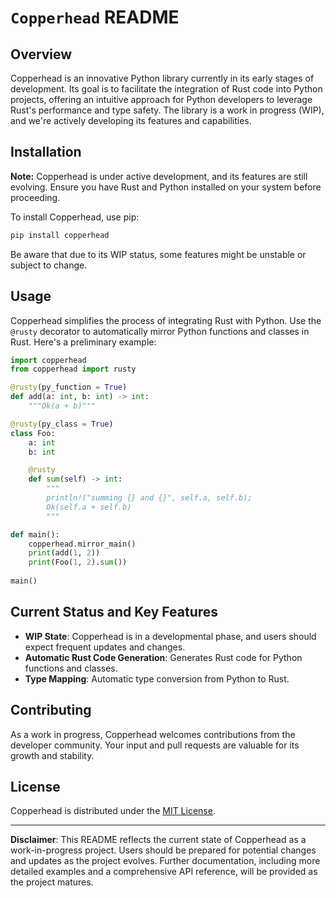 # `Copperhead` README

## Overview

Copperhead is an innovative Python library currently in its early stages of development. Its goal is to facilitate the integration of Rust code into Python projects, offering an intuitive approach for Python developers to leverage Rust's performance and type safety. The library is a work in progress (WIP), and we're actively developing its features and capabilities.

## Installation

**Note:** Copperhead is under active development, and its features are still evolving. Ensure you have Rust and Python installed on your system before proceeding.

To install Copperhead, use pip:

```bash
pip install copperhead
```

Be aware that due to its WIP status, some features might be unstable or subject to change.

## Usage

Copperhead simplifies the process of integrating Rust with Python. Use the `@rusty` decorator to automatically mirror Python functions and classes in Rust. Here's a preliminary example:

```python
import copperhead
from copperhead import rusty

@rusty(py_function = True)
def add(a: int, b: int) -> int:
    """Ok(a + b)"""

@rusty(py_class = True)
class Foo:
    a: int
    b: int

    @rusty
    def sum(self) -> int:
        """
        println!("summing {} and {}", self.a, self.b);
        Ok(self.a + self.b)
        """

def main():
    copperhead.mirror_main()
    print(add(1, 2))
    print(Foo(1, 2).sum())
    
main()
```

## Current Status and Key Features

- **WIP State**: Copperhead is in a developmental phase, and users should expect frequent updates and changes.
- **Automatic Rust Code Generation**: Generates Rust code for Python functions and classes.
- **Type Mapping**: Automatic type conversion from Python to Rust.

## Contributing

As a work in progress, Copperhead welcomes contributions from the developer community. Your input and pull requests are valuable for its growth and stability.

## License

Copperhead is distributed under the [MIT License](https://opensource.org/licenses/MIT).

---

**Disclaimer**: This README reflects the current state of Copperhead as a work-in-progress project. Users should be prepared for potential changes and updates as the project evolves. Further documentation, including more detailed examples and a comprehensive API reference, will be provided as the project matures.
